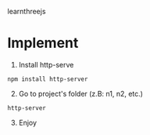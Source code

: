 learnthreejs


# Implement

1. Install http-serve 

```npm
npm install http-server 
```

2. Go to project's folder (z.B: n1, n2, etc.)

```
http-server 
```

3. Enjoy



